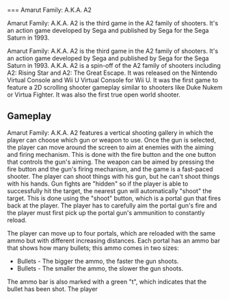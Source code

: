 
===
Amarut Family: A.K.A. A2

Amarut Family: A.K.A. A2 is the third game in the A2 family of shooters. It's an action game developed by Sega and published by Sega for the Sega Saturn in 1993.

Amarut Family: A.K.A. A2 is the third game in the A2 family of shooters. It's an action game developed by Sega and published by Sega for the Sega Saturn in 1993. A.K.A. A2 is a spin-off of the A2 family of shooters including A2: Rising Star and A2: The Great Escape. It was released on the Nintendo Virtual Console and Wii U Virtual Console for Wii U. It was the first game to feature a 2D scrolling shooter gameplay similar to shooters like Duke Nukem or Virtua Fighter. It was also the first true open world shooter.

## Gameplay

Amarut Family: A.K.A. A2 features a vertical shooting gallery in which the player can choose which gun or weapon to use. Once the gun is selected, the player can move around the screen to aim at enemies with the aiming and firing mechanism. This is done with the fire button and the one button that controls the gun's aiming. The weapon can be aimed by pressing the fire button and the gun's firing mechanism, and the game is a fast-paced shooter. The player can shoot things with his gun, but he can't shoot things with his hands. Gun fights are "hidden" so if the player is able to successfully hit the target, the nearest gun will automatically "shoot" the target. This is done using the "shoot" button, which is a portal gun that fires back at the player. The player has to carefully aim the portal gun's fire and the player must first pick up the portal gun's ammunition to constantly reload.

The player can move up to four portals, which are reloaded with the same ammo but with different increasing distances. Each portal has an ammo bar that shows how many bullets; this ammo comes in two sizes:

*   Bullets - The bigger the ammo, the faster the gun shoots.
*   Bullets - The smaller the ammo, the slower the gun shoots.

The ammo bar is also marked with a green "t", which indicates that the bullet has been shot. The player
